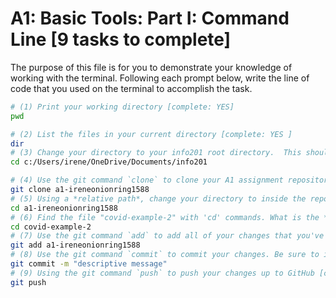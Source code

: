 # A1: Basic Tools: Part I: Command Line [9 tasks to complete]

The purpose of this file is for you to demonstrate your knowledge of working with the terminal. Following each prompt below, write the line of code that you used on the terminal to accomplish the task.

```bash
# (1) Print your working directory [complete: YES]
pwd

# (2) List the files in your current directory [complete: YES ]
dir
# (3) Change your directory to your info201 root directory.  This should be `~/Documents/info201`. [complete: YES ]
cd c:/Users/irene/OneDrive/Documents/info201

# (4) Use the git command `clone` to clone your A1 assignment repository from GitHub to your `assignments` directory [complete: YES ]
git clone a1-ireneonionring1588
# (5) Using a *relative path*, change your directory to inside the repository you just cloned [complete: YES ]
cd a1-ireneonionring1588
# (6) Find the file "covid-example-2" with 'cd' commands. What is the *absolute path* to this file? [complete:  YES]
cd covid-example-2
# (7) Use the git command `add` to add all of your changes that you've made to this and other files (if any) [complete: YES ]
git add a1-ireneonionring1588
# (8) Use the git command `commit` to commit your changes. Be sure to include a *descriptive message* [complete: YES ]
git commit -m "descriptive message"
# (9) Using the git command `push` to push your changes up to GitHub [complete: YES]
git push
```
